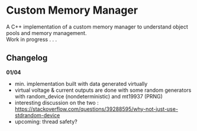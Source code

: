 # Custom Memory Manager

A C++ implementation of a custom memory manager to understand object pools and memory management.  
Work in progress . . .

## Changelog

**01/04**  
   * min. implementation built with data generated virtually  
   * virtual voltage & current outputs are done with some random generators with random_device (nondeterministic) and mt19937 (PRNG)  
   * interesting discussion on the two : https://stackoverflow.com/questions/39288595/why-not-just-use-stdrandom-device  
   * upcoming: thread safety?  
